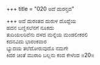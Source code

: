 +++
title = "020 ಅದೆ ದುರನ್ತದ"

+++
ಅದೆ ದುರಂತದ ದುರುಳ ದೊದ್ದೆಯ  
ಹದನ ಬಣ್ಣಿಸಲೆನಗೆ ನೂಕದು  
ತುದಿಯಲರಿವೆನು ದಳದ ಮನ್ನೆಯ ಮಂಡಲೀಕರಲಿ  
ಕದನವಿದು ಭಾರಂಕವಾರ  
ಭ್ಯುದಯ ತಲೆದೋರುವುದೊ ನಮಗೇ  
ಕಿದರ ಚಿಂತೆ ಮುರಾರಿ ಬಲ್ಲನು ಕಂದ ಕೇಳೆಂದ     ॥20॥
